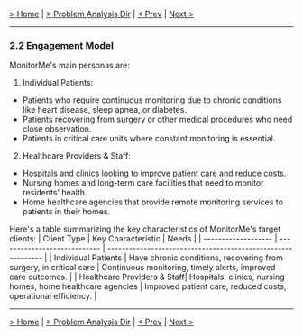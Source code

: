 [> Home](../README.md)  |  [> Problem Analysis Dir](README.md) |  [< Prev](2.1.BusinessGoalsAndDrivers.md)  |  [Next >](2.3.OtherConsiderations.md)

---

### 2.2 Engagement Model

MonitorMe's main personas are:

1. Individual Patients:
* Patients who require continuous monitoring due to chronic conditions like heart disease, sleep apnea, or diabetes.
* Patients recovering from surgery or other medical procedures who need close observation.
* Patients in critical care units where constant monitoring is essential.

2. Healthcare Providers & Staff:
* Hospitals and clinics looking to improve patient care and reduce costs.
* Nursing homes and long-term care facilities that need to monitor residents' health.
* Home healthcare agencies that provide remote monitoring services to patients in their homes.

Here's a table summarizing the key characteristics of MonitorMe's target clients:
| Client Type         | Key Characteristic           | Needs                                                        |
| ------------------- | ---------------------------- | ------------------------------------------------------------ |
| Individual Patients | Have chronic conditions, recovering from surgery, in critical care | Continuous monitoring, timely alerts, improved care outcomes. |
| Healthcare Providers & Staff| Hospitals, clinics, nursing homes, home healthcare agencies | Improved patient care, reduced costs, operational efficiency. |

---

[> Home](../README.md)  |  [> Problem Analysis Dir](README.md) |  [< Prev](2.1.BusinessGoalsAndDrivers.md)  |  [Next >](2.3.OtherConsiderations.md)
